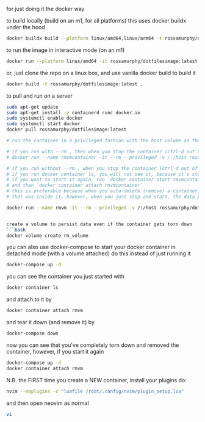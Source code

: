for just doing it the docker way

to build locally (build on an m1, for all platforms)
this uses docker buildx under the hood
```bash
docker buildx build --platform linux/amd64,linux/arm64 -t rossamurphy/dotfilesimage:latest --push .
```

to run the image in interactive mode (on an m1)
```bash
docker run --platform linux/amd64 -it rossamurphy/dotfilesimage:latest /bin/bash
```

or, just clone the repo on a linux box, and use vanilla docker build to build it 
```bash
docker build -t rossamurphy/dotfilesimage:latest .
```


to pull and run on a server
```bash
sudo apt-get update
sudo apt-get install -y containerd runc docker.io
sudo systemctl enable docker
sudo systemctl start docker
docker pull rossamurphy/dotfilesimage:latest

# run the container in a privileged fashion with the host volume as the root

# if you run with --rm , then when you stop the container (ctrl-d out of it) it will auto-delete
# docker run --name rmvmcontainer -it --rm --privileged -v /:/host rossamurphy/dotfilesimage /bin/bash

# if you run without --rm , when you stop the container (ctrl-d out of it) it will remain
# if you run docker container ls, you will not see it, because it's stopped
# if you want to start it again, run `docker container start rmvmcontainer`
# and then `docker container attach rmvmcontainer`
# this is preferable because when you auto-delete (remove) a container, you also delete all the data
# that was inside it. however, when you just stop and start, the data persists

docker run --name rmvm -it --rm --privileged -v /:/host rossamurphy/dotfilesimage:latest /bin/bash


create a volume to persist data even if the container gets torn down
```bash
docker volume create rm_volume
```

you can also use docker-compose to start your docker container in detached mode (with a volume attached)
do this instead of just running it
```bash
docker-compose up -d
```

you can see the container you just started with
```bash
docker container ls
```

and attach to it by
```bash
docker container attach rmvm
```

and tear it down (and remove it) by
```bash
docker-compose down
```

now you can see that you've completely torn down and removed the container, however,
if you start it again
```bash
docker-compose up -d
docker container attach rmvm
```

N.B. the FIRST time you create a NEW container, install your plugins 
do:
```bash
nvim --noplugins -c "luafile /root/.config/nvim/plugin_setup.lua"
```

and then open neovim as normal
```bash
vi
```

